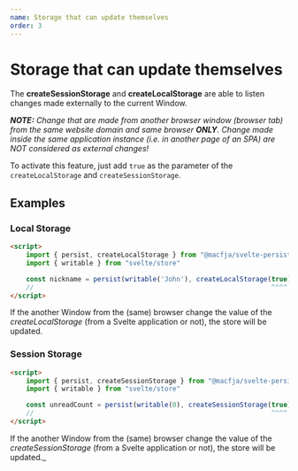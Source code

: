 ```yaml
---
name: Storage that can update themselves
order: 3
---
```

# Storage that can update themselves

The **createSessionStorage** and **createLocalStorage** are able to listen changes made externally to the current Window.

_**NOTE:** Change that are made from another browser window (browser tab) from the same website domain and same browser **ONLY**.
Change made inside the same application instance (i.e. in another page of an SPA) are NOT considered as external changes!_ 

To activate this feature, just add `true` as the parameter of the `createLocalStorage` and `createSessionStorage`.

## Examples

### Local Storage

```html
<script>
    import { persist, createLocalStorage } from "@macfja/svelte-persistent-store"
    import { writable } from "svelte/store"

    const nickname = persist(writable('John'), createLocalStorage(true), 'myapp-nickname')
    //                                                            ^^^^
</script>
```

If the another Window from the (same) browser change the value of the _createLocalStorage_ (from a Svelte application or not), the store will be updated.

### Session Storage

```html
<script>
    import { persist, createSessionStorage } from "@macfja/svelte-persistent-store"
    import { writable } from "svelte/store"

    const unreadCount = persist(writable(0), createSessionStorage(true), 'myapp-unread')
    //                                                            ^^^^
</script>
```

If the another Window from the (same) browser change the value of the _createSessionStorage_ (from a Svelte application or not), the store will be updated._
